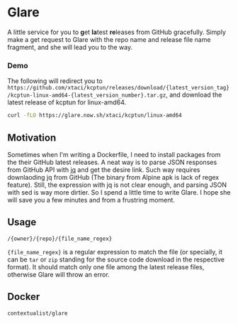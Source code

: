 # Glare
A little service for you to **g**et **la**test **re**leases from GitHub gracefully. Simply make a get request to Glare with the repo name and release file name fragment, and she will lead you to the way.

### Demo
The following will redirect you to `https://github.com/xtaci/kcptun/releases/download/{latest_version_tag}/kcptun-linux-amd64-{latest_version_number}.tar.gz`, and download the latest release of kcptun for linux-amd64. 
```bash
curl -fLO https://glare.now.sh/xtaci/kcptun/linux-amd64
```

## Motivation
Sometimes when I'm writing a Dockerfile, I need to install packages from the their GitHub latest releases. A neat way is to parse JSON responses from GitHub API with [jq](https://stedolan.github.io/jq) and get the desire link. Such way requires downlaoding jq from GitHub (The binary from Alpine apk is lack of regex feature). Still, the expression with jq is not clear enough, and parsing JSON with sed is way more dirtier. So I spend a little time to write Glare. I hope she will save you a few minutes and from a frustring moment.

## Usage
```
/{owner}/{repo}/{file_name_regex}
```
`{file_name_regex}` is a regular expression to match the file (or specially, it can be `tar` or `zip` standing for the source code download in the respective format). It should match only one file among the latest release files, otherwise Glare will throw an error.

## Docker
`contextualist/glare`

